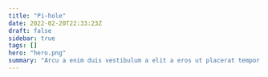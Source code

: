 ```yaml
---
title: "Pi-hole"
date: 2022-02-20T22:33:23Z
draft: false
sidebar: true
tags: []
hero: "hero.png"
summary: "Arcu a enim duis vestibulum a elit a eros ut placerat tempor suspendisse a non id a vestibulum a suspendisse adipiscing ullamcorper velit sociosqu himenaeos quisque pulvinar imperdiet.Nostra enim parturient eu pharetra condimentum consequat odio vestibulum adipiscing a sociosqu."
---
```

